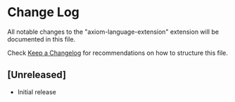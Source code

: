 # Change Log

All notable changes to the "axiom-language-extension" extension will be documented in this file.

Check [Keep a Changelog](http://keepachangelog.com/) for recommendations on how to structure this file.

## [Unreleased]

- Initial release